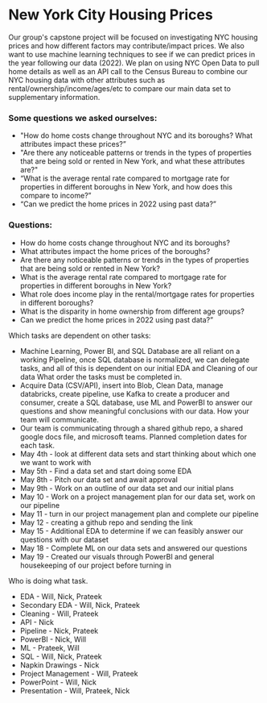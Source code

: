 # New York City Housing Prices
Our group's capstone project will be focused on investigating NYC housing prices and how different factors may contribute/impact prices. We also want to use machine learning techniques to see if we can predict prices in the year following our data (2022). We plan on using NYC Open Data to pull home details as well as an API call to the Census Bureau to combine our NYC housing data with other attributes such as rental/ownership/income/ages/etc to compare our main data set to supplementary information.

### Some questions we asked ourselves:
* "How do home costs change throughout NYC and its boroughs? What attributes impact these prices?”
* "Are there any noticeable patterns or trends in the types of properties that are being sold or rented in New York, and what these attributes are?"
* “What is the average rental rate compared to mortgage rate for properties in different boroughs in New York, and how does this compare to income?”
* “Can we predict the home prices in 2022 using past data?”

### Questions:
* How do home costs change throughout NYC and its boroughs? 
* What attributes impact the home prices of the boroughs?
* Are there any noticeable patterns or trends in the types of properties that are being sold or rented in New York? 
* What is the average rental rate compared to mortgage rate for properties in different boroughs in New York? 
* What role does income play in the rental/mortgage rates for properties in different boroughs?
* What is the disparity in home ownership from different age groups?
* Can we predict the home prices in 2022 using past data?”


Which tasks are dependent on other tasks:
* Machine Learning, Power BI, and SQL Database are all reliant on a working Pipeline, once SQL database is normalized, we can delegate tasks, and all of this is dependent on our initial EDA and Cleaning of our data
What order the tasks must be completed in.
* Acquire Data (CSV/API), insert into Blob, Clean Data, manage databricks, create pipeline, use Kafka to create a producer and consumer, create a SQL database, use ML and PowerBI to answer our questions and show meaningful conclusions with our data.
How your team will communicate.
* Our team is communicating through a shared github repo, a shared google docs file, and microsoft teams. 
Planned completion dates for each task.
* May 4th - look at different data sets and start thinking about which one we want to work with
* May 5th - Find a data set and start doing some EDA
* May 8th - Pitch our data set and await approval
* May 9th - Work on an outline of our data set and our initial plans
* May 10 - Work on a project management plan for our data set, work on our pipeline
* May 11 - turn in our project management plan and complete our pipeline
* May 12 - creating a github repo and sending the link
* May 15 - Additional EDA to determine if we can feasibly answer our questions with our dataset
* May 18 - Complete ML on our data sets and answered our questions
* May 19 - Created our visuals through PowerBI and general housekeeping of our project before turning in


Who is doing what task.
* EDA - Will, Nick, Prateek
* Secondary EDA - Will, Nick, Prateek
* Cleaning - Will, Prateek
* API - Nick
* Pipeline - Nick, Prateek
* PowerBI - Nick, Will
* ML - Prateek, Will
* SQL - Will, Nick, Prateek
* Napkin Drawings - Nick
* Project Management - Will, Prateek
* PowerPoint - Will, Nick
* Presentation - Will, Prateek, Nick
